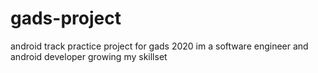 # gads-project
android track practice project for gads 2020
im a software engineer and android developer growing my skillset 
